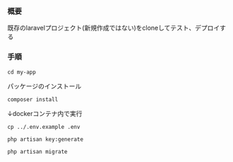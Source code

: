 ### 概要 

既存のlaravelプロジェクト(新規作成ではない)をcloneしてテスト、デプロイする

### 手順

```
cd my-app
```

パッケージのインストール

```
composer install
```

↓dockerコンテナ内で実行

```
cp ../.env.example .env 
```

```
php artisan key:generate
```
```
php artisan migrate
```

